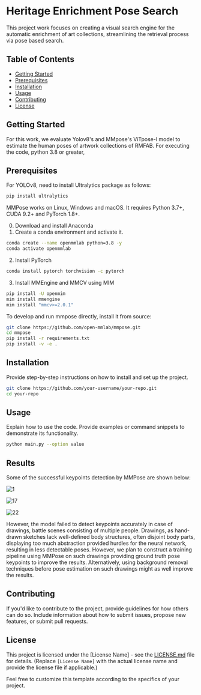 # Heritage Enrichment Pose Search

This project work focuses on creating a visual search engine for the automatic enrichment of art collections, streamlining the retrieval process via pose based search.

## Table of Contents
- [Getting Started](#getting-started)
- [Prerequisites](#prerequisites)
- [Installation](#installation)
- [Usage](#usage)
- [Contributing](#contributing)
- [License](#license)

## Getting Started

For this work, we evaluate Yolov8's and MMpose's ViTpose-l model to estimate the human poses of artwork collections of RMFAB. For executing the code, python 3.8 or greater, 

## Prerequisites

For YOLOv8, need to install Ultralytics package as follows:

```bash
pip install ultralytics
```
MMPose works on Linux, Windows and macOS. It requires Python 3.7+, CUDA 9.2+ and PyTorch 1.8+. 

0. Download and install Anaconda
1. Create a conda environment and activate it.
```bash
conda create --name openmmlab python=3.8 -y
conda activate openmmlab
```
2. Install PyTorch
```bash
conda install pytorch torchvision -c pytorch
```
3. Install MMEngine and MMCV using MIM
```bash
pip install -U openmim
mim install mmengine
mim install "mmcv>=2.0.1"
```
To develop and run mmpose directly, install it from source:
```bash
git clone https://github.com/open-mmlab/mmpose.git
cd mmpose
pip install -r requirements.txt
pip install -v -e .
```

## Installation

Provide step-by-step instructions on how to install and set up the project.

```bash
git clone https://github.com/your-username/your-repo.git
cd your-repo
```

## Usage

Explain how to use the code. Provide examples or command snippets to demonstrate its functionality.

```bash
python main.py --option value
```

## Results
Some of the successful keypoints detection by MMPose are shown below:

![1](https://github.com/ravikcs/HeritageEnrichmentPoseSearch/assets/147035848/335d11e7-9082-4860-bab6-adfc9b1c9838)

![17](https://github.com/ravikcs/HeritageEnrichmentPoseSearch/assets/147035848/3d8738dc-3bb4-44bc-b5c0-c99efd3c1461)

![22](https://github.com/ravikcs/HeritageEnrichmentPoseSearch/assets/147035848/3fcef5ea-b0d8-4bce-91ea-fdb384bf7862)

However, the model failed to detect keypoints accurately in case of drawings, battle scenes consisting of multiple people. Drawings, as hand-drawn sketches lack well-defined body structures, often disjoint body parts, displaying too much abstraction provided hurdles for the neural network, resulting in less detectable poses. However, we plan to construct a training pipeline using MMPose on such drawings providing ground truth pose keypoints to improve the results. Alternatively, using background removal techniques before pose estimation on such drawings might as well improve the results. 


## Contributing

If you'd like to contribute to the project, provide guidelines for how others can do so. Include information about how to submit issues, propose new features, or submit pull requests.

## License

This project is licensed under the [License Name] - see the [LICENSE.md](LICENSE.md) file for details. (Replace `[License Name]` with the actual license name and provide the license file if applicable.)

Feel free to customize this template according to the specifics of your project.
